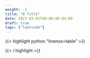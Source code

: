 ```yaml
---
weight: -1
title: "0 Title"
date: 2023-03-01T00:00:00-04:00
draft: true
tags: ["leetcode"]
---
```




<div class="tabs"></div>
<div class="tab-content">
<div id="python" class="lang">
{{< highlight python "linenos=table" >}}

{{< / highlight >}}
</div>
</div>
